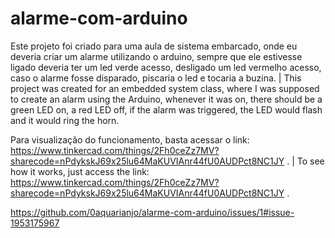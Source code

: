 # alarme-com-arduino
Este projeto foi criado para uma aula de sistema embarcado, onde eu deveria criar um alarme utilizando o arduino, sempre que ele estivesse ligado deveria ter um led verde acesso, desligado um led vermelho acesso, caso o alarme fosse disparado,  piscaria o led e tocaria a buzina. | This project was created for an embedded system class, where I was supposed to create an alarm using the Arduino, whenever it was on, there should be a green LED on, a red LED off, if the alarm was triggered, the LED would flash and it would ring the horn.

Para visualização do funcionamento, basta acessar o link: https://www.tinkercad.com/things/2Fh0ceZz7MV?sharecode=nPdykskJ69x25lu64MaKUVIAnr44fU0AUDPct8NC1JY .  |
To see how it works, just access the link: https://www.tinkercad.com/things/2Fh0ceZz7MV?sharecode=nPdykskJ69x25lu64MaKUVIAnr44fU0AUDPct8NC1JY .

https://github.com/0aquarianjo/alarme-com-arduino/issues/1#issue-1953175967
